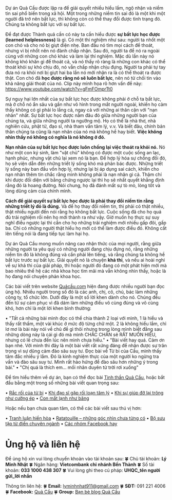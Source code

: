 Dự án Quả Cầu được lập ra để giải quyết nhiều hiểu lầm, ngộ nhận và niềm tin sai phổ biến trong xã hội. Một trong những niềm tin sai đó là một khi một người đã trở nên bất lực, thì không còn có thể thay đổi được tình trạng đó. Chúng ta không bất lực với sự bất lực.

Để đạt được Thành quả cần có này ta cần hiểu được <b>sự bất lực học được (learned helplessness)</b> là gì. Có một thí nghiệm như sau: người ta nhốt một con chó và cho nó bị giựt điện nhẹ. Ban đầu nó tìm mọi cách để thoát, nhưng vì bị nhốt nên nó đành chấp nhận. Sau đó, người ta để nó ra ngoài cùng với những con chó khác và làm lại thí nghiệm. Mặc dù lần này nó không khó khăn gì để thoát cả, và nó thấy rõ ràng là những con khác có thể thoát khỏi sự khó chịu đó, nó vẫn chấp nhận chịu đựng. Người ta phải tự tay đưa nó ra khỏi nơi bị giựt hai ba lần nó mới nhận ra là có thể thoát ra được thật. Con chó đã <b> học được rằng nó sẽ luôn bất lực</b>, nên nó từ chối tin vào khả năng giải thoát của nó. Clip này minh họa rõ hơn vấn đề này: https://www.youtube.com/watch?v=gFmFOmprTt0

Sự nguy hại lớn nhất của sự bất lực học được không phải ở chỗ ta bất lực, mà ở chỗ nó ẩn sâu và gần như vô hình trong mắt người ngoài, khiến họ cảm thấy không có gì phải lo lắng cả, ngay cả với những ai thân cận với "nạn nhân" nhất. Sự bất lực học được nằm đâu đó giữa những người bạn của chúng ta, và giữa những người ta ngưỡng mộ. Họ có thể là nhà thơ, nhà nghiên cứu, phật tử, đạo sĩ, nhà tham vấn tâm lý, v.v. Và biết đâu, chính bản thân chúng ta cũng là nạn nhân của nó mà không hề hay biết. <b>Việc không nhìn thấy nó không có nghĩa là nó không ở đó.</b>

<b>Nạn nhân của sự bất lực học được luôn chống lại việc thoát ra khỏi nó.</b> Nó như một con ký sinh, làm "vật chủ" không có được một cuộc sống an lạc, hạnh phúc, nhưng vật chủ lại xem nó là bạn. Để hợp lý hóa sự chống đối đó, họ sẽ viện dẫn đến những triết lý sống khó mà phản bác được. Những triết lý sống này ban đầu vốn hợp lý, nhưng lại bị áp dụng sai cách, khiến cho nạn nhân thêm tin chắc rằng mình không phải là nạn nhân gì cả. Thậm chí khi được đối diện với bằng chứng ngược lại thì họ sẽ nhất quyết khẳng định rằng đó là hoang đường. Nói chung, họ đã đánh mất sự tò mò, lòng tốt và lòng dũng cảm của chính mình.

<b>Cách để giải quyết sự bất lực học được là phải thay đổi niềm tin rằng những triết lý đó là đúng.</b> Và để họ thay đổi niềm tin, thì phải có thật nhiều, thật nhiều người đến nói rằng họ không bất lực. Cuộc sống đã cho họ quá đủ trải nghiệm rồi nên họ mới thành ra như vậy. Giờ muốn họ thực sự suy nghĩ điều ngược lại thì cần cho họ những trải nghiệm mới nhiều gấp đôi, gấp ba. Chỉ có những người thật hiểu họ mới có thể làm được điều đó. Không cất lên tiếng nói là đang tiếp tục làm hại họ.

Dự án Quả Cầu mong muốn nâng cao nhận thức của mọi người, rằng giữa những người ta yêu quý có những người đang chịu đựng nó, rằng những niềm tin đó là không đúng và cần phải lên tiếng, và rằng chúng ta không hề bất lực trước sự bất lực. Giải quyết nó là chuyện <b>khả thi</b>, và nếu ai hoài nghi về sự khả thi của giải pháp, thì hoặc người đó đang có một phát hiện mới mà bao nhiêu thế hệ các nhà khoa học tìm mãi mà vẫn không nhìn thấy, hoặc là họ đang nói chuyện phản khoa học.

Các bài viết trên website <a href="https://quảcầu.com?utm_source=M%E1%BB%99t%20chi%E1%BA%BFc%20D%C3%BA%20b%C3%A9%20xinh%20%C2%BB%20th%C3%B4ng%20%C4%91i%E1%BB%87p%20truy%E1%BB%81n%20th%C3%B4ng&utm_medium=Homepage&utm_campaign=Gi%E1%BB%9Bi%20thi%E1%BB%87u">Quảcầu.com</a> hiện đang được nhiều người bạn đọc ủng hộ. Nhiều người trong số đó là các anh, chị, cô, chú, bác làm những công ty, tổ chức lớn. Dưới đây là một số lời khen dành cho nó. Chúng đều đến từ sự cảm phục vì đã dám làm những điều vô cùng đúng và vô cùng khó, hơn chỉ là một lời khen bình thường:


• "Tất cả những bài mình đọc có thể chia thành 2 loại với mình, 1 là hiểu và thấy rất thấm, một vài khúc ở mức độ từng chữ một. 2 là không hiểu lắm, chỉ lơ mơ là bài này nói về chủ đề gì thôi nhưng trong lòng mình biết đằng sau những dòng này là cái gì đó mà mình CHẮC CHẮN sẽ RẤT MUỐN HIỂU, nhưng có lẽ chưa đến lúc nên mình chưa hiểu."
• "Bài viết hay quá. Cảm ơn bạn nhé. Với mình thì đây là một bài viết rất xứng đáng để nhận được sự trân trọng vì sự dũng cảm đào sâu suy tư. Đọc bài về Từ bi của Cầu, mình thấy tâm đắc nhiều ý lắm. Đó là kinh nghiệm thực của một người ko ngừng tra vấn và đào sâu suy tư. Mình rất hào hứng để đào sâu hơn những ý trong bài."
• "Chị quá là thích em… mối nhân duyên từ trời rơi xuống"


Để tìm hiểu thêm về dự án, bạn có thể đọc bài <a href="https://quảcầu.com/tinh-than-qua-cau?utm_source=M%E1%BB%99t%20chi%E1%BA%BFc%20D%C3%BA%20b%C3%A9%20xinh%20%C2%BB%20th%C3%B4ng%20%C4%91i%E1%BB%87p%20truy%E1%BB%81n%20th%C3%B4ng&utm_medium=Tinh%20th%E1%BA%A7n%20Qu%E1%BA%A3%20C%E1%BA%A7u&utm_campaign=Gi%E1%BB%9Bi%20thi%E1%BB%87u">Tinh thần Quả Cầu</a>, hoặc bắt đầu bằng một trong số những bài viết quan trọng sau:


• <a href="https://quảcầu.com/rac-roi-cua-tu-bi?utm_source=M%E1%BB%99t%20chi%E1%BA%BFc%20D%C3%BA%20b%C3%A9%20xinh%20%C2%BB%20th%C3%B4ng%20%C4%91i%E1%BB%87p%20truy%E1%BB%81n%20th%C3%B4ng&utm_medium=R%E1%BA%AFc%20r%E1%BB%91i%20c%E1%BB%A7a%20t%E1%BB%AB%20bi&utm_campaign=N%E1%BB%97i%20s%E1%BB%A3%2C%20g%C3%B3c%20nh%C3%ACn%2C%20m%E1%BA%A1nh%20m%E1%BA%BD%2C%20v%C3%A0%20t%E1%BB%AB%20bi">Rắc rối của từ bi</a>
• <a href="https://quảcầu.com/khi-dao-si-gap-roi-loan-tam-ly?utm_source=M%E1%BB%99t%20chi%E1%BA%BFc%20D%C3%BA%20b%C3%A9%20xinh%20%C2%BB%20th%C3%B4ng%20%C4%91i%E1%BB%87p%20truy%E1%BB%81n%20th%C3%B4ng&utm_medium=Khi%20%C4%91%E1%BA%A1o%20s%C4%A9%20g%E1%BA%B7p%20r%E1%BB%91i%20lo%E1%BA%A1n%20t%C3%A2m%20l%C3%BD&utm_campaign=%C4%90%E1%BA%A1o%2C%20t%C3%A2m%20l%C3%BD%20h%E1%BB%8Dc%20nh%E1%BA%ADn%20th%E1%BB%A9c">Khi đạo sĩ gặp rối loạn tâm lý</a>
• <a href="https://quảcầu.com/khi-su-giup-do-lai-trong-nhu-cuong-ep?utm_source=M%E1%BB%99t%20chi%E1%BA%BFc%20D%C3%BA%20b%C3%A9%20xinh%20%C2%BB%20th%C3%B4ng%20%C4%91i%E1%BB%87p%20truy%E1%BB%81n%20th%C3%B4ng&utm_medium=Khi%20s%E1%BB%B1%20gi%C3%BAp%20%C4%91%E1%BB%A1%20l%E1%BA%A1i%20tr%C3%B4ng%20nh%C6%B0%20c%C6%B0%E1%BB%A1ng%20%C3%A9p&utm_campaign=N%E1%BB%97i%20s%E1%BB%A3%2C%20g%C3%B3c%20nh%C3%ACn%2C%20m%E1%BA%A1nh%20m%E1%BA%BD%2C%20v%C3%A0%20t%E1%BB%AB%20bi">Khi sự giúp đỡ lại trông như cưỡng ép</a>
• <a href="https://quảcầu.com/con-mat-lanh-nhu-bang?utm_source=M%E1%BB%99t%20chi%E1%BA%BFc%20D%C3%BA%20b%C3%A9%20xinh%20%C2%BB%20th%C3%B4ng%20%C4%91i%E1%BB%87p%20truy%E1%BB%81n%20th%C3%B4ng&utm_medium=Con%20m%E1%BA%AFt%20l%E1%BA%A1nh%20nh%C6%B0%20b%C4%83ng&utm_campaign=N%E1%BB%97i%20s%E1%BB%A3%2C%20g%C3%B3c%20nh%C3%ACn%2C%20m%E1%BA%A1nh%20m%E1%BA%BD%2C%20v%C3%A0%20t%E1%BB%AB%20bi">Con mắt lạnh như băng</a>


Hoặc nếu bạn chưa quan tâm, có thể các bài viết sau thú vị hơn:


• <a href="https://quảcầu.com/tranh-luan-hien-hoa?utm_source=M%E1%BB%99t%20chi%E1%BA%BFc%20D%C3%BA%20b%C3%A9%20xinh%20%C2%BB%20th%C3%B4ng%20%C4%91i%E1%BB%87p%20truy%E1%BB%81n%20th%C3%B4ng&utm_medium=Tranh%20lu%E1%BA%ADn%20hi%E1%BB%81n%20h%C3%B2a&utm_campaign=N%E1%BB%97i%20s%E1%BB%A3%2C%20g%C3%B3c%20nh%C3%ACn%2C%20m%E1%BA%A1nh%20m%E1%BA%BD%2C%20v%C3%A0%20t%E1%BB%AB%20bi">Tranh luận hiền hòa</a>
• <a href="https://quảcầu.com/ratatouille?utm_source=M%E1%BB%99t%20chi%E1%BA%BFc%20D%C3%BA%20b%C3%A9%20xinh%20%C2%BB%20th%C3%B4ng%20%C4%91i%E1%BB%87p%20truy%E1%BB%81n%20th%C3%B4ng&utm_medium=Ratatouille&utm_campaign=S%C3%A1ch%2C%20th%C6%A1%2C%20phim">Ratatouille – những góc nhìn chưa từng có</a>
• <a href="https://quảcầu.com/tu-dien-chuyen-nganh?utm_source=M%E1%BB%99t%20chi%E1%BA%BFc%20D%C3%BA%20b%C3%A9%20xinh%20%C2%BB%20th%C3%B4ng%20%C4%91i%E1%BB%87p%20truy%E1%BB%81n%20th%C3%B4ng&utm_medium=T%E1%BB%AB%20%C4%91i%E1%BB%83n%20chuy%C3%AAn%20ng%C3%A0nh&utm_campaign=L%C3%A0m%20vi%E1%BB%87c%20hi%E1%BB%87u%20qu%E1%BA%A3">Bộ sưu tập từ điển chuyên ngành</a>
• <a href="https://quảcầu.com/cac-nhom-facebook-hay?utm_source=M%E1%BB%99t%20chi%E1%BA%BFc%20D%C3%BA%20b%C3%A9%20xinh%20%C2%BB%20th%C3%B4ng%20%C4%91i%E1%BB%87p%20truy%E1%BB%81n%20th%C3%B4ng&utm_medium=Nh%C3%B3m%20Facebook%20hay&utm_campaign=L%C3%A0m%20vi%E1%BB%87c%20hi%E1%BB%87u%20qu%E1%BA%A3">Các nhóm Facebook hay</a>


<h1>Ủng hộ và liên hệ</h1>

Để ủng hộ xin vui lòng chuyển khoản vào tài khoản sau:
🍀 Chủ tài khoản: <b> Lý Minh Nhật</b>
🍀 Ngân hàng: <b> Vietcombank chi nhánh Bến Thành</b>
🍀 Số tài khoản: <b>033 1000 438 307</b>
🍀 Vui lòng ghi theo cú pháp: <b>UHQC_tên người gửi_lời nhắn</b>

Thông tin liên hệ:
🍀 <b>Email:</b> lyminhnhat911@gmail.com
🍀 <b>SĐT:</b> 091 221 4006
🍀 <b>Facebook:</b> <a href="https://www.facebook.com/qua.cau.the.sphere">Quả Cầu</a>
🍀 <b>Group:</b> <a href="https://www.facebook.com/groups/483570462348428/">Bạn bè blog Quả Cầu</a>